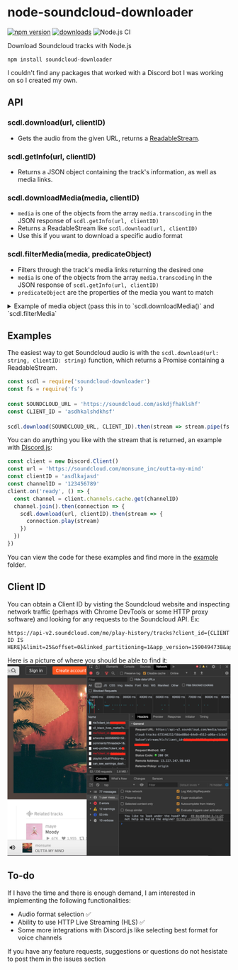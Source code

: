 # node-soundcloud-downloader

[![npm version](https://badge.fury.io/js/soundcloud-downloader.svg)](https://badge.fury.io/js/soundcloud-downloader)
[![downloads](https://img.shields.io/npm/dw/soundcloud-downloader)](https://www.npmjs.com/package/soundcloud-downloader)
![Node.js CI](https://github.com/zackradisic/node-soundcloud-downloader/workflows/Node.js%20CI/badge.svg)


Download Soundcloud tracks with Node.js
```
npm install soundcloud-downloader
```

I couldn't find any packages that worked with a Discord bot I was working on so I created my own. 

## API

### scdl.download(url, clientID)
- Gets the audio from the given URL, returns a [ReadableStream](https://nodejs.org/api/stream.html#stream_class_stream_readable).

### scdl.getInfo(url, clientID)
- Returns a JSON object containing the track's information, as well as media links.

### scdl.downloadMedia(media, clientID)
- `media` is one of the objects from the array `media.transcoding` in the JSON response of `scdl.getInfo(url, clientID)`
- Returns a ReadableStream like `scdl.download(url, clientID)`
- Use this if you want to download a specific audio format

### scdl.filterMedia(media, predicateObject)
- Filters through the track's media links returning the desired one
- `media` is one of the objects from the array `media.transcoding` in the JSON response of `scdl.getInfo(url, clientID)`
- `predicateObject` are the properties of the media you want to match

<details><summary>Example of media object (pass this in to `scdl.downloadMedia()` and `scdl.filterMedia`</summary>{
                "url": "https://api-v2.soundcloud.com/media/soundcloud:tracks:673346252/5bbe88bd-64e9-4512-a98a-c1cba75a5cef/stream/hls",
                "preset": "mp3_0_0",
                "duration": 226031,
                "snipped": false,
                "format": {
                    "protocol": "hls",
                    "mime_type": "audio/mpeg"
                },
                "quality": "sq"
            }</details>

## Examples
The easiest way to get Soundcloud audio is with the `scdl.download(url: string, clientID: string)` function, which returns a Promise containing a ReadableStream.
```javascript
const scdl = require('soundcloud-downloader')
const fs = require('fs')

const SOUNDCLOUD_URL = 'https://soundcloud.com/askdjfhaklshf'
const CLIENT_ID = 'asdhkalshdkhsf'

scdl.download(SOUNDCLOUD_URL, CLIENT_ID).then(stream => stream.pipe(fs.createWriteStream('audio.mp3')))
```

You can do anything you like with the stream that is returned, an example with [Discord.js](https://github.com/discordjs/discord.js/):
```javascript
const client = new Discord.Client()
const url = 'https://soundcloud.com/monsune_inc/outta-my-mind'
const clientID = 'asdlkajasd'
const channelID = '123456789'
client.on('ready', () => {
  const channel = client.channels.cache.get(channelID)
  channel.join().then(connection => {
    scdl.download(url, clientID).then(stream => {
      connection.play(stream)
    })
  })
})
```

You can view the code for these examples and find more in the [example](example) folder.


## Client ID
You can obtain a Client ID by visting the Soundcloud website and inspecting network traffic (perhaps with Chrome DevTools or some HTTP proxy software) and looking for any requests to the Soundcloud API. Ex:
```
https://api-v2.soundcloud.com/me/play-history/tracks?client_id={CLIENT ID IS HERE}&limit=25&offset=0&linked_partitioning=1&app_version=1590494738&app_locale=en
```

Here is a picture of where you should be able to find it:
![](img/clientid.png)

## To-do
If I have the time and there is enough demand, I am interested in implementing the following functionalities:
- Audio format selection ✅
- Ability to use HTTP Live Streaming (HLS) ✅
- Some more integrations with Discord.js like selecting best format for voice channels

If you have any feature requests, suggestions or questions do not hesistate to post them in the issues section
